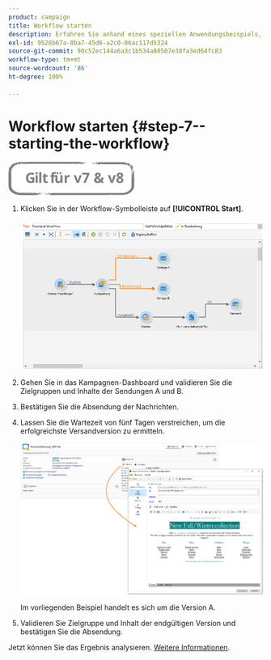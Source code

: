```yaml
---
product: campaign
title: Workflow starten
description: Erfahren Sie anhand eines speziellen Anwendungsbeispiels, wie Sie A/B-Tests durchführen
exl-id: 9528b67a-8ba7-45d6-a2c0-06ac117d5324
source-git-commit: 90c52ec144a6a3c1b534a80507e38fa3ed64fc83
workflow-type: tm+mt
source-wordcount: '86'
ht-degree: 100%

---
```


# Workflow starten {#step-7--starting-the-workflow}

![](../../assets/common.svg)

1. Klicken Sie in der Workflow-Symbolleiste auf **[!UICONTROL Start]**.

   ![](assets/use_case_abtesting_startwkfl_001.png)

1. Gehen Sie in das Kampagnen-Dashboard und validieren Sie die Zielgruppen und Inhalte der Sendungen A und B.
1. Bestätigen Sie die Absendung der Nachrichten.
1. Lassen Sie die Wartezeit von fünf Tagen verstreichen, um die erfolgreichste Versandversion zu ermitteln.

   ![](assets/use_case_abtesting_startwkfl_002.png)

   Im vorliegenden Beispiel handelt es sich um die Version A.

1. Validieren Sie Zielgruppe und Inhalt der endgültigen Version und bestätigen Sie die Absendung.

Jetzt können Sie das Ergebnis analysieren. [Weitere Informationen](a-b-testing-uc-analyzing.md).

